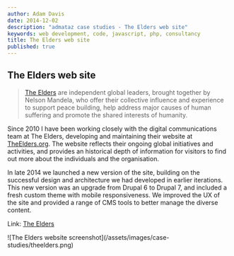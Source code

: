 ```yaml
---
author: Adam Davis  
date: 2014-12-02  
description: "admataz case studies - The Elders web site"
keywords: web development, code, javascript, php, consultancy
title: The Elders web site
published: true
---
```


## The Elders web site

> [The Elders](http://theelders.org) are independent global leaders, brought together by Nelson Mandela, who offer their collective influence and experience to support peace building, help address major causes of human suffering and promote the shared interests of humanity.

Since 2010 I have been working closely with the digital communications team at The Elders, developing and maintaining their website at [TheElders.org](http://theelders.org). The website reflects their ongoing global initiatives and activities, and provides an historical depth of information for visitors to find out more about the individuals and the organisation. 

In late 2014 we launched a new version of the site, building on the successful design and architecture we had developed in earlier iterations.  This new version was an upgrade from Drupal 6 to Drupal 7, and included a fresh custom theme with mobile responsiveness. We improved the UX of the site and provided a range of CMS tools to better manage the diverse content. 

Link: [The Elders](http://theelders.org)

<div class="screenshots">
![The Elders website screenshot](/assets/images/case-studies/theelders.png)
</div>